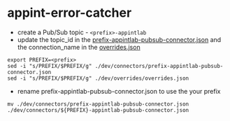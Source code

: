 # appint-error-catcher

- create a Pub/Sub topic - `<prefix>-appintlab`
- update the topic_id in the [prefix-appintlab-pubsub-connector.json](./dev/connectors/prefix-appintlab-pubsub-connector.json) and the connection_name in the [overrides.json](./dev/overrides/overrides.json)
```
export PREFIX=<prefix>
sed -i "s/PREFIX/$PREFIX/g" ./dev/connectors/prefix-appintlab-pubsub-connector.json
sed -i "s/PREFIX/$PREFIX/g" ./dev/overrides/overrides.json
```
- rename prefix-appintlab-pubsub-connector.json to use the your prefix

```
mv ./dev/connectors/prefix-appintlab-pubsub-connector.json ./dev/connectors/${PREFIX}-appintlab-pubsub-connector.json
```
